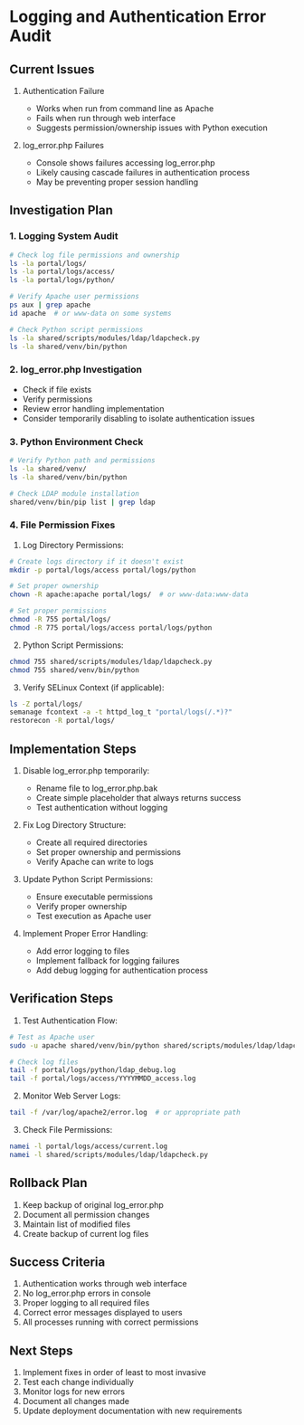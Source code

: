 # Logging and Authentication Error Audit

## Current Issues

1. Authentication Failure
   - Works when run from command line as Apache
   - Fails when run through web interface
   - Suggests permission/ownership issues with Python execution

2. log_error.php Failures
   - Console shows failures accessing log_error.php
   - Likely causing cascade failures in authentication process
   - May be preventing proper session handling

## Investigation Plan

### 1. Logging System Audit
```bash
# Check log file permissions and ownership
ls -la portal/logs/
ls -la portal/logs/access/
ls -la portal/logs/python/

# Verify Apache user permissions
ps aux | grep apache
id apache  # or www-data on some systems

# Check Python script permissions
ls -la shared/scripts/modules/ldap/ldapcheck.py
ls -la shared/venv/bin/python
```

### 2. log_error.php Investigation
- Check if file exists
- Verify permissions
- Review error handling implementation
- Consider temporarily disabling to isolate authentication issues

### 3. Python Environment Check
```bash
# Verify Python path and permissions
ls -la shared/venv/
ls -la shared/venv/bin/python

# Check LDAP module installation
shared/venv/bin/pip list | grep ldap
```

### 4. File Permission Fixes

1. Log Directory Permissions:
```bash
# Create logs directory if it doesn't exist
mkdir -p portal/logs/access portal/logs/python

# Set proper ownership
chown -R apache:apache portal/logs/  # or www-data:www-data

# Set proper permissions
chmod -R 755 portal/logs/
chmod -R 775 portal/logs/access portal/logs/python
```

2. Python Script Permissions:
```bash
chmod 755 shared/scripts/modules/ldap/ldapcheck.py
chmod 755 shared/venv/bin/python
```

3. Verify SELinux Context (if applicable):
```bash
ls -Z portal/logs/
semanage fcontext -a -t httpd_log_t "portal/logs(/.*)?"
restorecon -R portal/logs/
```

## Implementation Steps

1. Disable log_error.php temporarily:
   - Rename file to log_error.php.bak
   - Create simple placeholder that always returns success
   - Test authentication without logging

2. Fix Log Directory Structure:
   - Create all required directories
   - Set proper ownership and permissions
   - Verify Apache can write to logs

3. Update Python Script Permissions:
   - Ensure executable permissions
   - Verify proper ownership
   - Test execution as Apache user

4. Implement Proper Error Handling:
   - Add error logging to files
   - Implement fallback for logging failures
   - Add debug logging for authentication process

## Verification Steps

1. Test Authentication Flow:
```bash
# Test as Apache user
sudo -u apache shared/venv/bin/python shared/scripts/modules/ldap/ldapcheck.py test test123 APP

# Check log files
tail -f portal/logs/python/ldap_debug.log
tail -f portal/logs/access/YYYYMMDD_access.log
```

2. Monitor Web Server Logs:
```bash
tail -f /var/log/apache2/error.log  # or appropriate path
```

3. Check File Permissions:
```bash
namei -l portal/logs/access/current.log
namei -l shared/scripts/modules/ldap/ldapcheck.py
```

## Rollback Plan

1. Keep backup of original log_error.php
2. Document all permission changes
3. Maintain list of modified files
4. Create backup of current log files

## Success Criteria

1. Authentication works through web interface
2. No log_error.php errors in console
3. Proper logging to all required files
4. Correct error messages displayed to users
5. All processes running with correct permissions

## Next Steps

1. Implement fixes in order of least to most invasive
2. Test each change individually
3. Monitor logs for new errors
4. Document all changes made
5. Update deployment documentation with new requirements
